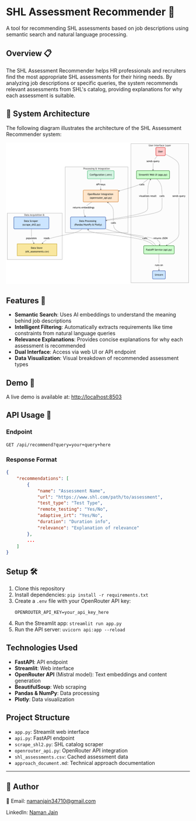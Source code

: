 # SHL Assessment Recommender 🚀

A tool for recommending SHL assessments based on job descriptions using semantic search and natural language processing.

## Overview 📋

The SHL Assessment Recommender helps HR professionals and recruiters find the most appropriate SHL assessments for their hiring needs. By analyzing job descriptions or specific queries, the system recommends relevant assessments from SHL's catalog, providing explanations for why each assessment is suitable.

## 🧠 System Architecture

The following diagram illustrates the architecture of the SHL Assessment Recommender system:

![System Architecture](image/diagram.png)

## Features 🌟

- **Semantic Search**: Uses AI embeddings to understand the meaning behind job descriptions
- **Intelligent Filtering**: Automatically extracts requirements like time constraints from natural language queries
- **Relevance Explanations**: Provides concise explanations for why each assessment is recommended
- **Dual Interface**: Access via web UI or API endpoint
- **Data Visualization**: Visual breakdown of recommended assessment types

## Demo 🎥

A live demo is available at: [http://localhost:8503](https://shl-assessment-recommendation-system.streamlit.app/)

## API Usage 📡

### Endpoint

```
GET /api/recommend?query=your+query+here
```

### Response Format

```json
{
    "recommendations": [
        {
            "name": "Assessment Name",
            "url": "https://www.shl.com/path/to/assessment",
            "test_type": "Test Type",
            "remote_testing": "Yes/No",
            "adaptive_irt": "Yes/No",
            "duration": "Duration info",
            "relevance": "Explanation of relevance"
        },
        ...
    ]
}
```

## Setup 🛠️

1. Clone this repository
2. Install dependencies: `pip install -r requirements.txt`
3. Create a `.env` file with your OpenRouter API key:
   ```
   OPENROUTER_API_KEY=your_api_key_here
   ```
4. Run the Streamlit app: `streamlit run app.py`
5. Run the API server: `uvicorn api:app --reload`

## Technologies Used

- **FastAPI**: API endpoint
- **Streamlit**: Web interface
- **OpenRouter API** (Mistral model): Text embeddings and content generation
- **BeautifulSoup**: Web scraping
- **Pandas & NumPy**: Data processing
- **Plotly**: Data visualization

## Project Structure

- `app.py`: Streamlit web interface
- `api.py`: FastAPI endpoint
- `scrape_shl2.py`: SHL catalog scraper
- `openrouter_api.py`: OpenRouter API integration
- `shl_assessments.csv`: Cached assessment data
- `approach_document.md`: Technical approach documentation

---

## 👤 Author

📧 Email: [namanjain34710@gmail.com](mailto\:namanjain34710@gmail.com)

LinkedIn: [Naman Jain](https://www.linkedin.com/in/naman-jain-226135201/)